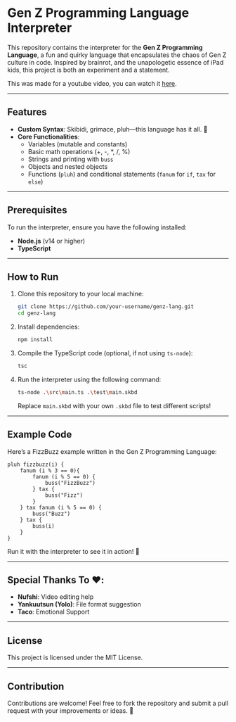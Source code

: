 # Gen Z Programming Language Interpreter

This repository contains the interpreter for the **Gen Z Programming Language**, a fun and quirky language that encapsulates the chaos of Gen Z culture in code. Inspired by brainrot, and the unapologetic essence of iPad kids, this project is both an experiment and a statement.

This was made for a youtube video, you can watch it [here](https://youtu.be/bDhQPRyz8eE).

---

## Features

-   **Custom Syntax**: Skibidi, grimace, pluh—this language has it all. 🕺
-   **Core Functionalities**:
    -   Variables (mutable and constants)
    -   Basic math operations (+, -, \*, /, %)
    -   Strings and printing with `buss`
    -   Objects and nested objects
    -   Functions (`pluh`) and conditional statements (`fanum` for `if`, `tax` for `else`)

---

## Prerequisites

To run the interpreter, ensure you have the following installed:

-   **Node.js** (v14 or higher)
-   **TypeScript**

---

## How to Run

1. Clone this repository to your local machine:

    ```bash
    git clone https://github.com/your-username/genz-lang.git
    cd genz-lang
    ```

2. Install dependencies:

    ```bash
    npm install
    ```

3. Compile the TypeScript code (optional, if not using `ts-node`):

    ```bash
    tsc
    ```

4. Run the interpreter using the following command:

    ```bash
    ts-node .\src\main.ts .\test\main.skbd
    ```

    Replace `main.skbd` with your own `.skbd` file to test different scripts!

---

## Example Code

Here’s a FizzBuzz example written in the Gen Z Programming Language:

```skbd
pluh fizzbuzz(i) {
    fanum (i % 3 == 0){
        fanum (i % 5 == 0) {
            buss("FizzBuzz")
        } tax {
            buss("Fizz")
        }
    } tax fanum (i % 5 == 0) {
        buss("Buzz")
    } tax {
        buss(i)
    }
}
```

Run it with the interpreter to see it in action! 🎉

---

## Special Thanks To ❤️:

-   **Nufshi**: Video editing help
-   **Yankuutsun (Yolo)**: File format suggestion
-   **Taco**: Emotional Support

---

## License

This project is licensed under the MIT License.

---

## Contribution

Contributions are welcome! Feel free to fork the repository and submit a pull request with your improvements or ideas. 🚀
